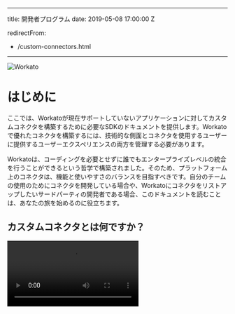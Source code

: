  ---
title: 開発者プログラム
date: 2019-05-08 17:00:00 Z

redirectFrom:
  - /custom-connectors.html
---

![Workato](~@img/workato-developer-program.png)

# はじめに
ここでは、Workatoが現在サポートしていないアプリケーションに対してカスタムコネクタを構築するために必要なSDKのドキュメントを提供します。Workatoで優れたコネクタを構築するには、技術的な側面とコネクタを使用するユーザーに提供するユーザーエクスペリエンスの両方を管理する必要があります。

Workatoは、コーディングを必要とせずに誰でもエンタープライズレベルの統合を行うことができるという哲学で構築されました。そのため、プラットフォーム上のコネクタは、機能と使いやすさのバランスを目指すべきです。自分のチームの使用のためにコネクタを開発している場合や、Workatoにコネクタをリストアップしたいサードパーティの開発者である場合、このドキュメントを読むことは、あなたの旅を始めるのに役立ちます。

## カスタムコネクタとは何ですか？

<Video src="https://www.youtube.com/embed/bfmavANqHNI" />

コネクタは、[トリガー](/recipes/triggers.md)と[アクション](/recipes/actions.md)のシリーズを通じてWorkatoが単一のアプリケーションと対話することを可能にします。トリガーは、接続したいアプリケーションで発生するイベントを監視し、[レシピ](/workato-concepts.md#recipes)と呼ばれるアクションのワークフローを開始します。アクションは、対象のアプリケーションで特定の事前定義された操作を実行します。

SDK上で構築されたコネクタは、**カスタムコネクタ**と呼ばれます。これらのコネクタはデフォルトでプライベートスコープを持ち、つまりコネクタの所有者にのみ表示および利用可能です。コネクタが構築されて準備ができたら、さまざまなレベルで他の人と共有することもできます。

## 開始する前に...
Workatoには、ユニバーサルHTTPコネクタやカスタムアクションなど、あなたが望むことを実現するのに役立つ他の機能や機能がたくさんあります。[詳細を見る](/developing-connectors.md)。

カスタムコネクタが必要であると判断した場合は、[開発者ポータル](https://developer.workato.com/)で、探しているアプリケーションに対してカスタムコネクタが提供されているかどうかを確認してください。また、メインウェブサイトのチャットを通じてフレンドリーなサポートチームも、カスタマーサクセスチームによって構築されたカスタムコネクタの内部リポジトリを確認するのにも役立ちます。

SDKのドキュメントを読むことは、これらのカスタムコネクタをインストールし、必要に応じて作業を続けることができるようになるため、依然として役立ちます。

## ドキュメントの形式
このセクションでは、SDKに関するすべての情報をリストし、ユーザーが構築したガイド、ウォークスルー、および例のコネクタを提供します。以下のリンクを使用して、必要なセクションにスキップすることもできますが、後で役立つかもしれない機能を見逃さないように、このドキュメントを指定された順序で読むことをお勧めします。

> ドキュメントでは、例を示す際にデフォルトでJSONを使用しています。接続するAPIが異なるデータ形式を使用する場合、他のデータ形式の処理方法についても読むことを強くお勧めします。